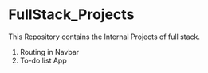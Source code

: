 # FullStack_Projects
This Repository contains the Internal Projects of full stack.
1) Routing in Navbar
2) To-do list App
   
